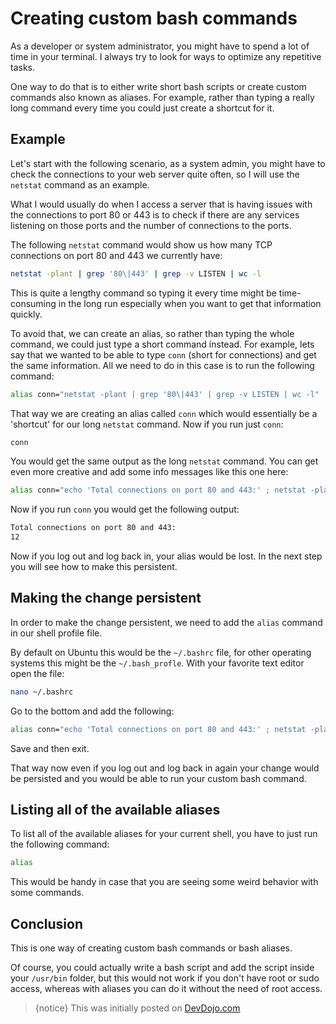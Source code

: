 # Creating custom bash commands

As a developer or system administrator, you might have to spend a lot of time in your terminal. I always try to look for ways to optimize any repetitive tasks.

One way to do that is to either write short bash scripts or create custom commands also known as aliases. For example, rather than typing a really long command every time you could just create a shortcut for it.

## Example

Let's start with the following scenario, as a system admin, you might have to check the connections to your web server quite often, so I will use the `netstat` command as an example.

What I would usually do when I access a server that is having issues with the connections to port 80 or 443 is to check if there are any services listening on those ports and the number of connections to the ports.

The following `netstat` command would show us how many TCP connections on port 80 and 443 we currently have:

```bash
netstat -plant | grep '80\|443' | grep -v LISTEN | wc -l
```
This is quite a lengthy command so typing it every time might be time-consuming in the long run especially when you want to get that information quickly.

To avoid that, we can create an alias, so rather than typing the whole command, we could just type a short command instead. For example, lets say that we wanted to be able to type `conn` (short for connections) and get the same information. All we need to do in this case is to run the following command:

```bash
alias conn="netstat -plant | grep '80\|443' | grep -v LISTEN | wc -l"
```

That way we are creating an alias called `conn` which would essentially be a 'shortcut' for our long `netstat` command. Now if you run just `conn`:

```bash
conn
```

You would get the same output as the long `netstat` command.
You can get even more creative and add some info messages like this one here:

```bash
alias conn="echo 'Total connections on port 80 and 443:' ; netstat -plant | grep '80\|443' | grep -v LISTEN | wc -l"
```

Now if you run `conn` you would get the following output:

```bash
Total connections on port 80 and 443:
12
```
Now if you log out and log back in, your alias would be lost. In the next step you will see how to make this persistent.

## Making the change persistent

In order to make the change persistent, we need to add the `alias` command in our shell profile file. 

By default on Ubuntu this would be the `~/.bashrc` file, for other operating systems this might be the `~/.bash_profle`. With your favorite text editor open the file:

```bash
nano ~/.bashrc
```

Go to the bottom and add the following:

```bash
alias conn="echo 'Total connections on port 80 and 443:' ; netstat -plant | grep '80\|443' | grep -v LISTEN | wc -l"
```

Save and then exit.

That way now even if you log out and log back in again your change would be persisted and you would be able to run your custom bash command.

## Listing all of the available aliases

To list all of the available aliases for your current shell, you have to just run the following command:

```bash
alias
```

This would be handy in case that you are seeing some weird behavior with some commands.

## Conclusion

This is one way of creating custom bash commands or bash aliases.

Of course, you could actually write a bash script and add the script inside your `/usr/bin` folder, but this would not work if you don't have root or sudo access, whereas with aliases you can do it without the need of root access.

>{notice} This was initially posted on [DevDojo.com](https://devdojo.com/bobbyiliev/how-to-create-custom-bash-commands)

